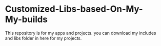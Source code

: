 # Customized-Libs-based-On-My-My-builds
This repository is for my apps and projects. you can download my includes and libs folder in here for my projects.
